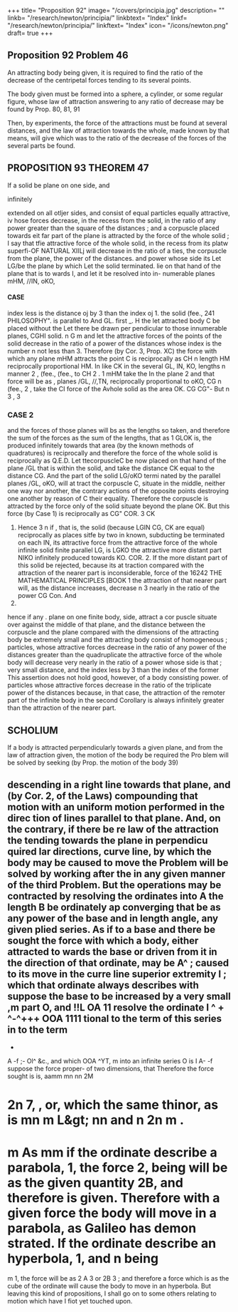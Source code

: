 +++
title= "Proposition 92"
image= "/covers/principia.jpg"
description= ""
linkb= "/research/newton/principia/"
linkbtext= "Index"
linkf= "/research/newton/principia/"
linkftext= "Index"
icon= "/icons/newton.png"
draft= true
+++

## Proposition 92 Problem 46

An attracting body being given, it is required to find the ratio of the decrease of the centripetal forces tending to its several points. 

The body given must be formed into a sphere, a cylinder, or some regular figure,
whose law of attraction answering to any ratio of decrease may be found by Prop. 80, 81, 91

Then, by experiments, the force of the attractions must be found at several distances, and the law
of attraction towards the whole, made known by that means, will give
which was to
the ratio of the decrease of the forces of the several parts be found.


## PROPOSITION 93 THEOREM 47

If a solid be plane on one side,
and

infinitely

extended on all
otljer sides,
and
consist of equal particles equally attractive, iv hose forces decrease,
in the recess from the solid, in the ratio of any power greater than the
square of the distances ; and a corpuscle placed towards eit far part of
the plane is attracted by the force of the whole solid ; I say that tfie
attractive force of the whole solid, in the recess from its platw superfi-OF NATURAL
XIILj
will decrease in the ratio of a
ties,
the corpuscle from the plane,
the power of the distances.
and
power whose side
its
Let LG/be the plane by which
Let the solid
terminated.
lie on that hand of the plane that is to
wards I, and let it be resolved into in-
numerable planes mHM, //IN, oKO,

#### CASE

index
less
is the
distance oj
by 3 than the index oj
1.
the solid
(fee.,
241
PHILOSOPHY&quot;.
is
parallel to
And
GL.
first
_.
H
the
let
attracted body C be placed without the
Let there be drawn
per
pendicular to those innumerable planes,
CGHI
solid.
n
G
m
and
let the attractive forces of the points of the solid decrease in the ratio
of a power of the distances whose index is the number n not less than 3.
Therefore (by Cor. 3, Prop. XC) the force with which any plane
mHM
attracts the point
C is reciprocally as CH n
length HM reciprocally proportional
HM. In like
CK
in the several
GL, IN, KO,
lengths
n
manner
2
,
(fee.,
(fee.,
to
CH
2
.
1
mHM
take the
In the plane
2
and that force will be as
,
planes /GL,
//,TN,
reciprocally proportional to
oKO,
CG
n
(fee.,
2
,
take the
CI
force of the Avhole solid as the area
OK.
CG
CG&quot;-
But
n
3
,
3



### CASE 2

and the forces of those planes will bs as the lengths so taken,
and therefore the sum of the forces as the sum of the lengths, that
as
1
GLOK
is,
the
produced infinitely towards
that area (by the known methods of quadratures) is reciprocally
and therefore the force of the whole solid is reciprocally as
Q.E.D.
Let ttecorpuscleC be now placed on that
hand of the plane /GL that is within the solid,
and take the distance CK equal to the distance
CG. And the part of the solid LG/oKO termi
nated by the parallel planes /GL, oKO, will at
tract the corpuscle C, situate in the middle, neither
one way nor another, the contrary actions of the
opposite points destroying one another by reason of
C
their equality.
Therefore the corpuscle
is attracted by the force only
of the solid situate beyond the plane OK.
But this force (by Case 1) is
reciprocally as
CG&quot;
COR.
3
CK



1. Hence
3
n
if
,
that
is,
the solid
(because
LGIN
CG, CK
are equal) reciprocally as
places
sitfe by two in
known, subducting
be terminated on each
IN, its attractive force
from the attractive force of the whole infinite solid
finite parallel
LG,
is
LGKO
the attractive
more distant part NIKO infinitely produced towards KO.
COR. 2. If the more distant part of this solid be rejected, because its at
traction compared with the attraction of the nearer part is inconsiderable,
force of the
16242
THE MATHEMATICAL PRINCIPLES
[BOOK
1
the attraction of that nearer
part will, as the distance increases, decrease
n
3
nearly in the ratio of the power
CG
Con.
And
3.
hence
if
any
.
plane on one
finite body,
side, attract a cor
puscle situate over against the middle of that plane, and the distance between
the corpuscle and the plane compared with the dimensions of the
attracting
body be extremely small and the attracting body consist of homogeneous
;
particles,
whose attractive
forces decrease in the ratio of
any power of the
distances greater than the quadruplicate
the attractive force of the whole
body will decrease very nearly in the ratio of a power whose side is that
;
very small distance, and the index less by 3 than the index of the former
This assertion does not hold good, however, of a body consisting
power.
of particles whose attractive forces decrease in the ratio of the
triplicate
power of the distances
because, in that case, the attraction of the remoter
part of the infinite body in the second Corollary is always infinitely greater
than the attraction of the nearer part.


## SCHOLIUM

If a body is attracted perpendicularly towards a given plane, and from
the law of attraction given, the motion of the body be required
the Pro
blem will be solved by seeking (by Prop.
the motion of the body
39)

descending in a right line towards that plane, and (by Cor. 2, of the Laws)
compounding that motion with an uniform motion performed in the direc
tion of lines parallel to that plane.
And, on the contrary, if there be re
law
of
the
attraction
the
tending towards the plane in perpendicu
quired
lar directions,
curve
line,
by which the body
may
be caused to
move
the Problem will be solved by working after the
in
any given
manner
of the
third Problem.
But the operations may be contracted by resolving the ordinates
into
A
the length B be ordinately ap
converging
that
be as any power of the base
and
in
length
angle,
any
given
plied
series.
As
if
to
a base
and there be sought the force with which a body, either attracted to
wards the base or driven from it in the direction of that ordinate, may be
A^
;
caused to
its
move
in the curre line
superior extremity
I
;
which that ordinate always
describes with
suppose the base to be increased by a very small
,m
part O, and
!!L
OA
11
resolve the ordinate
I
^ + ^-^+++ OOA
1111
tional to the term of this series in
to the
term
-
-
A
-f
;-
Ol^
&c., and
which
OOA ^YT,
m
into an infinite series
O
is
I
A-
-f
suppose the force proper-
of two dimensions, that
Therefore the force sought
is
is,
aamm
mn
nn
2M

2n
7,
,
or,
which
the same thinor, as
is
mn
m
L&amp;gt;
nn
and n
2n
m
.
=
m
As
mm
if the ordinate describe a parabola,
1, the force
2,
being
will be as the given quantity 2B, and therefore is given. Therefore with
a given force the body will move in a parabola, as Galileo has demon
strated.
If the ordinate describe an hyperbola,
1, and n
being
=
m
1,
the force will be as 2
A
3
or
2B 3
;
and therefore a force which
is
as the
cube of the ordinate will cause the body to move in an hyperbola. But
leaving this kind of propositions, I shall go on to some others relating to
motion which
have
I
fiot
yet touched upon.